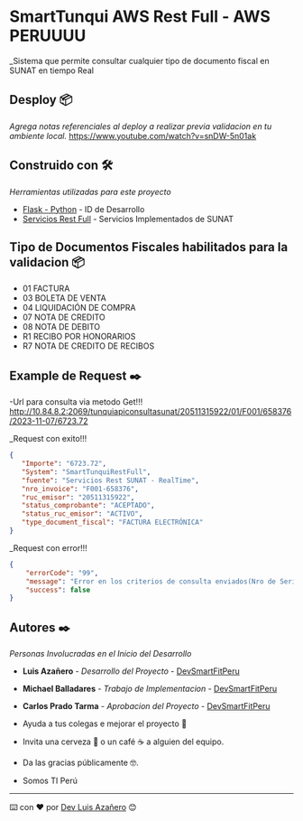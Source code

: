 # SmartTunqui AWS Rest Full - AWS PERUUUU

_Sistema que permite consultar cualquier tipo de documento fiscal en SUNAT en tiempo Real
## Desploy 📦

_Agrega notas referenciales al deploy a realizar previa validacion en tu ambiente local._
https://www.youtube.com/watch?v=snDW-5n01ak

## Construido con 🛠️

_Herramientas utilizadas para este proyecto_

* [Flask - Python](https://flask.palletsprojects.com/en/3.0.x/) - ID de Desarrollo
* [Servicios Rest Full](https://cdn.www.gob.pe/uploads/document/file/536289/Manual_de_Consulta_Integrada_de_Validez_de_CdP_por_Servicio_WEB.pdf?v=1583255585) - Servicios Implementados de SUNAT
## Tipo de Documentos Fiscales habilitados para la validacion 📦

* 01 FACTURA  
* 03 BOLETA DE VENTA  
* 04 LIQUIDACIÓN DE COMPRA
* 07 NOTA DE CREDITO
* 08 NOTA DE DEBITO
* R1 RECIBO POR HONORARIOS
* R7 NOTA DE CREDITO DE RECIBOS

## Example de Request ✒️
-Url para consulta via metodo Get!!!
http://10.84.8.2:2069/tunquiapiconsultasunat/20511315922/01/F001/658376/2023-11-07/6723.72

  _Request con exito!!!

````json response success!!!
{
   "Importe": "6723.72",
   "System": "SmartTunquiRestFull",
   "fuente": "Servicios Rest SUNAT - RealTime",
   "nro_invoice": "F001-658376",
   "ruc_emisor": "20511315922",
   "status_comprobante": "ACEPTADO",
   "status_ruc_emisor": "ACTIVO",
   "type_document_fiscal": "FACTURA ELECTRÓNICA"
}

````
 _Request con error!!!
````json response success!!!
{
    "errorCode": "99",
    "message": "Error en los criterios de consulta enviados(Nro de Serie incorrecto)",
    "success": false
}

````

## Autores ✒️

_Personas Involucradas en el Inicio del Desarrollo_

* **Luis Azañero** - *Desarrollo del Proyecto* - [DevSmartFitPeru](https://github.com/DevSmartFitPeru)
* **Michael Balladares** - *Trabajo de Implementacion* - [DevSmartFitPeru](https://github.com/DevSmartFitPeru)
* **Carlos Prado Tarma** - *Aprobacion del Proyecto* - [DevSmartFitPeru](https://github.com/DevSmartFitPeru)

* Ayuda a tus colegas e mejorar el proyecto 📢
* Invita una cerveza 🍺 o un café ☕ a alguien del equipo. 
* Da las gracias públicamente 🤓.
* Somos TI Perú

---
⌨️ con ❤️ por [Dev Luis Azañero](https://github.com/Luis-Azanero-Developer) 😊
